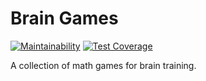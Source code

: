 # Brain Games

[![Maintainability](https://api.codeclimate.com/v1/badges/<your-badge-id>/maintainability)](https://codeclimate.com/github/<your-username>/<your-repo>/maintainability)
[![Test Coverage](https://api.codeclimate.com/v1/badges/<your-badge-id>/test_coverage)](https://codeclimate.com/github/<your-username>/<your-repo>/test_coverage)

A collection of math games for brain training.
